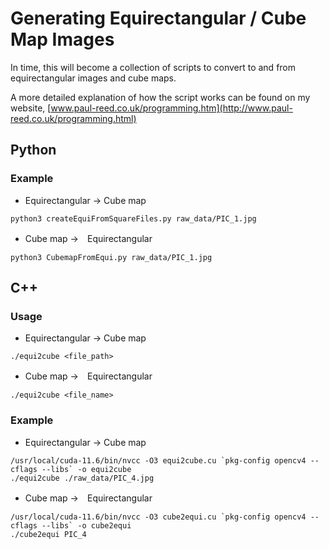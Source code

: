 # Generating Equirectangular / Cube Map Images

In time, this will become a collection of scripts to convert to and from equirectangular images and cube maps.

A more detailed explanation of how the script works can be found on my website, [www.paul-reed.co.uk/programming.htm](http://www.paul-reed.co.uk/programming.html)

## Python
### Example
- Equirectangular → Cube map
``` $bash
python3 createEquiFromSquareFiles.py raw_data/PIC_1.jpg
```

- Cube map →　Equirectangular
``` $bash
python3 CubemapFromEqui.py raw_data/PIC_1.jpg
```

## C++
### Usage
- Equirectangular → Cube map
``` $bash
./equi2cube <file_path>
```

- Cube map →　Equirectangular
``` $bash
./equi2cube <file_name>
```


### Example
- Equirectangular → Cube map
``` $bash
/usr/local/cuda-11.6/bin/nvcc -O3 equi2cube.cu `pkg-config opencv4 --cflags --libs` -o equi2cube
./equi2cube ./raw_data/PIC_4.jpg
```

- Cube map →　Equirectangular
``` $bash
/usr/local/cuda-11.6/bin/nvcc -O3 cube2equi.cu `pkg-config opencv4 --cflags --libs` -o cube2equi
./cube2equi PIC_4
```

